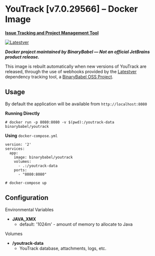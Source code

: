 # YouTrack [v7.0.29566] – Docker Image

**[Issue Tracking and Project Management Tool](https://www.jetbrains.com/youtrack/)**

[![Latestver](https://lv.binarybabel.org/catalog-api/youtrack/latest.svg?v=7.0.29566)](https://github.com/binarybabel/docker-youtrack/releases)

**_Docker project maintained by BinaryBabel — Not an official JetBrains product release._**

This image is rebuilt automatically when new versions of YouTrack are released, through the use of webhooks provided by the [Latestver](https://lv.binarybabel.org) dependency tracking tool, a [BinaryBabel OSS Project](https://github.com/binarybabel/latestver#readme).

## Usage

By default the application will be available from `http://localhost:8080`

**Running Directly**

```
# docker run -p 8080:8080 -v $(pwd):/youtrack-data binarybabel/youtrack
```

**Using** `docker-compose.yml`

```
version: '2'
services:
  app:
    image: binarybabel/youtrack
    volumes:
      - .:/youtrack-data
    ports:
      - "8080:8080"

```

```
# docker-compose up
```

## Configuration

Environmental Variables

* __JAVA\_XMX__
  * default: '1024m' - amount of memory to allocate to Java

Volumes

* __/youtrack-data__
  * YouTrack database, attachments, logs, etc.
